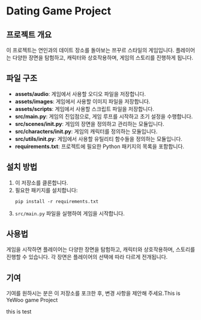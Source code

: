 # Dating Game Project

## 프로젝트 개요
이 프로젝트는 연인과의 데이트 장소를 돌아보는 쯔꾸르 스타일의 게임입니다. 플레이어는 다양한 장면을 탐험하고, 캐릭터와 상호작용하며, 게임의 스토리를 진행하게 됩니다.

## 파일 구조
- **assets/audio**: 게임에서 사용할 오디오 파일을 저장합니다.
- **assets/images**: 게임에서 사용할 이미지 파일을 저장합니다.
- **assets/scripts**: 게임에서 사용할 스크립트 파일을 저장합니다.
- **src/main.py**: 게임의 진입점으로, 게임 루프를 시작하고 초기 설정을 수행합니다.
- **src/scenes/__init__.py**: 게임의 장면을 정의하고 관리하는 모듈입니다.
- **src/characters/__init__.py**: 게임의 캐릭터를 정의하는 모듈입니다.
- **src/utils/__init__.py**: 게임에서 사용할 유틸리티 함수들을 정의하는 모듈입니다.
- **requirements.txt**: 프로젝트에 필요한 Python 패키지의 목록을 포함합니다.

## 설치 방법
1. 이 저장소를 클론합니다.
2. 필요한 패키지를 설치합니다:
   ```
   pip install -r requirements.txt
   ```
3. `src/main.py` 파일을 실행하여 게임을 시작합니다.

## 사용법
게임을 시작하면 플레이어는 다양한 장면을 탐험하고, 캐릭터와 상호작용하며, 스토리를 진행할 수 있습니다. 각 장면은 플레이어의 선택에 따라 다르게 전개됩니다.

## 기여
기여를 원하시는 분은 이 저장소를 포크한 후, 변경 사항을 제안해 주세요.This is YeWoo game Project



this is test 
